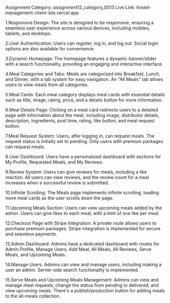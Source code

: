 Assignment Category: assignment12_category_0013
Live Link: hostel-management-client-site.vercel.app

1.Responsive Design:
The site is designed to be responsive, ensuring a seamless user experience across various devices, including mobiles, tablets, and desktops.

2.User Authentication:
Users can register, log in, and log out. Social login options are also available for convenience.

3.Dynamic Homepage:
The homepage features a dynamic banner/slider with a search functionality, providing an engaging and interactive interface.

4.Meal Categories and Tabs:
Meals are categorized into Breakfast, Lunch, and Dinner, with a tab system for easy navigation. An "All Meals" tab allows users to view meals from all categories.

5.Meal Cards:
Each meal category displays meal cards with essential details such as title, image, rating, price, and a details button for more information.

6.Meal Details Page:
Clicking on a meal card redirects users to a detailed page with information about the meal, including image, distributor details, description, ingredients, post time, rating, like button, and meal request button.

7.Meal Request System:
Users, after logging in, can request meals. The request status is initially set to pending. Only users with premium packages can request meals.

8.User Dashboard:
Users have a personalized dashboard with sections for My Profile, Requested Meals, and My Reviews.

9.Review System:
Users can give reviews for meals, including a like reaction. All users can view reviews, and the review count for a meal increases when a successful review is submitted.

10.Infinite Scrolling:
The Meals page implements infinite scrolling, loading more meal cards as the user scrolls down the page.

11.Upcoming Meals Section:
Users can view upcoming meals added by the admin. Users can give likes to each meal, with a limit of one like per meal.

12.Checkout Page with Stripe Integration:
A private route allows users to purchase premium packages. Stripe integration is implemented for secure and seamless payments.

13.Admin Dashboard:
Admins have a dedicated dashboard with routes for Admin Profile, Manage Users, Add Meal, All Meals, All Reviews, Serve Meals, and Upcoming Meals.

14.Manage Users:
Admins can view and manage users, including making a user an admin. Server-side search functionality is implemented.

15.Serve Meals and Upcoming Meals Management:
Admins can view and manage meal requests, change the status from pending to delivered, and view upcoming meals. There's a publish/production button for adding meals to the all-meals collection.
